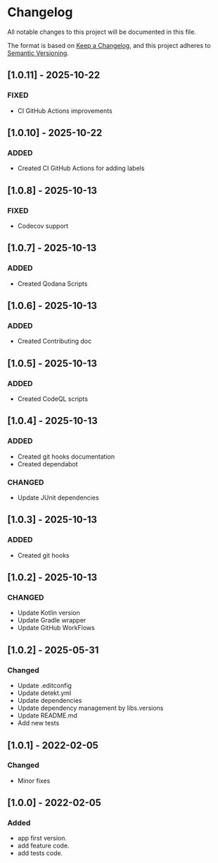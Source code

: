 # Changelog

All notable changes to this project will be documented in this file.

The format is based on [Keep a Changelog](https://keepachangelog.com/en/1.0.0/), and this project adheres
to [Semantic Versioning](https://semver.org/spec/v2.0.0.html).

## [1.0.11] - 2025-10-22

### FIXED

- CI GitHub Actions improvements

## [1.0.10] - 2025-10-22

### ADDED

- Created CI GitHub Actions for adding labels

## [1.0.8] - 2025-10-13

### FIXED

- Codecov support

## [1.0.7] - 2025-10-13

### ADDED

- Created Qodana Scripts

## [1.0.6] - 2025-10-13

### ADDED

- Created Contributing doc

## [1.0.5] - 2025-10-13

### ADDED

- Created CodeQL scripts

## [1.0.4] - 2025-10-13

### ADDED

- Created git hooks documentation
- Created dependabot

### CHANGED

- Update JUnit dependencies

## [1.0.3] - 2025-10-13

### ADDED

- Created git hooks

## [1.0.2] - 2025-10-13

### CHANGED

- Update Kotlin version
- Update Gradle wrapper
- Update GitHub WorkFlows

## [1.0.2] - 2025-05-31

### Changed

- Update .editconfig
- Update detekt.yml
- Update dependencies
- Update dependency management by libs.versions
- Update README.md
- Add new tests

## [1.0.1] - 2022-02-05

### Changed

- Minor fixes

## [1.0.0] - 2022-02-05

### Added

- app first version.
- add feature code.
- add tests code.
